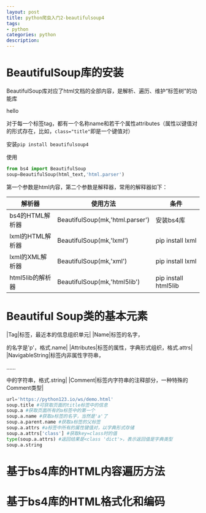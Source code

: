 ```yaml
---
layout: post
title: python爬虫入门2-beautifulsoup4
tags:
- python
categories: python
description:
---
```

# BeautifulSoup库的安装

BeautifulSoup库对应了html文档的全部内容，是解析、遍历、维护“标签树”的功能库

<p class="title">hello</p>

对于每一个标签tag，都有一个名称name和若干个属性attributes（属性以键值对的形式存在，比如，`class="title"`即是一个键值对）

安装`pip install beautifulsoup4`

使用

```python
from bs4 import BeautifulSoup
soup=BeautifulSoup(html_text,'html.parser')
```

第一个参数是html内容，第二个参数是解释器，常用的解释器如下：

|解析器|使用方法|条件|
|-|-|-|
|bs4的HTML解析器|BeautifulSoup(mk,'html.parser')|安装bs4库|
|lxml的HTML解析器|BeautifulSoup(mk,'lxml')|pip install lxml|
|lxml的XML解析器|BeautifulSoup(mk,'xml')|pip install lxml|
|html5lib的解析器|BeautifulSoup(mk,'html5lib')|pip install html5lib|

# Beautiful Soup类的基本元素

|Tag|标签，最近本的信息组织单元|
|Name|标签的名字，<p></p>的名字是'p'，格式<tag>.name|
|Attributes|标签的属性，字典形式组织，格式<tag>.attrs|
|NavigableString|标签内非属性字符串，<p>……</p>中的字符串，格式<tag>.string|
|Comment|标签内字符串的注释部分，一种特殊的Comment类型|

```python
url='https://python123.io/ws/demo.html'
soup.title #可获取页面的title标签中的信息
soup.a #获取页面所有的a标签中的第一个
soup.a.name #获取a标签的名字，当然是'a'了
soup.a.parent.name #获取a标签的父标签
soup.a.attrs #a标签中所有的属性键值对，以字典形式存储
soup.a.attrs['class'] #获取key=class时的值
type(soup.a.attrs) #返回结果是<class 'dict'>，表示返回值是字典类型
soup.a.string
```

# 基于bs4库的HTML内容遍历方法
# 基于bs4库的HTML格式化和编码
